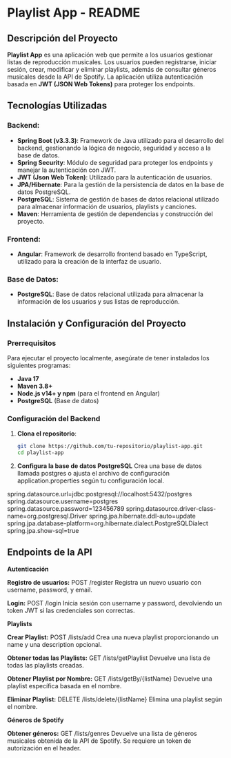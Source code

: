 # Playlist App - README

## Descripción del Proyecto
**Playlist App** es una aplicación web que permite a los usuarios gestionar listas de reproducción musicales. Los usuarios pueden registrarse, iniciar sesión, crear, modificar y eliminar playlists, además de consultar géneros musicales desde la API de Spotify. La aplicación utiliza autenticación basada en **JWT (JSON Web Tokens)** para proteger los endpoints.

## Tecnologías Utilizadas

### Backend:
- **Spring Boot (v3.3.3)**: Framework de Java utilizado para el desarrollo del backend, gestionando la lógica de negocio, seguridad y acceso a la base de datos.
- **Spring Security**: Módulo de seguridad para proteger los endpoints y manejar la autenticación con JWT.
- **JWT (Json Web Token)**: Utilizado para la autenticación de usuarios.
- **JPA/Hibernate**: Para la gestión de la persistencia de datos en la base de datos PostgreSQL.
- **PostgreSQL**: Sistema de gestión de bases de datos relacional utilizado para almacenar información de usuarios, playlists y canciones.
- **Maven**: Herramienta de gestión de dependencias y construcción del proyecto.

### Frontend:
- **Angular**: Framework de desarrollo frontend basado en TypeScript, utilizado para la creación de la interfaz de usuario.

### Base de Datos:
- **PostgreSQL**: Base de datos relacional utilizada para almacenar la información de los usuarios y sus listas de reproducción.

## Instalación y Configuración del Proyecto

### Prerrequisitos
Para ejecutar el proyecto localmente, asegúrate de tener instalados los siguientes programas:

- **Java 17**
- **Maven 3.8+**
- **Node.js v14+ y npm** (para el frontend en Angular)
- **PostgreSQL** (Base de datos)

### Configuración del Backend

1. **Clona el repositorio**:

   ```bash
   git clone https://github.com/tu-repositorio/playlist-app.git
   cd playlist-app

2. **Configura la base de datos PostgreSQL**
   Crea una base de datos llamada postgres o ajusta el archivo de configuración application.properties según tu configuración local.

spring.datasource.url=jdbc:postgresql://localhost:5432/postgres
spring.datasource.username=postgres
spring.datasource.password=123456789
spring.datasource.driver-class-name=org.postgresql.Driver
spring.jpa.hibernate.ddl-auto=update
spring.jpa.database-platform=org.hibernate.dialect.PostgreSQLDialect
spring.jpa.show-sql=true

## Endpoints de la API

**Autenticación**

**Registro de usuarios:**
POST /register
Registra un nuevo usuario con username, password, y email.

**Login:**
POST /login
Inicia sesión con username y password, devolviendo un token JWT si las credenciales son correctas.

**Playlists**

**Crear Playlist:**
POST /lists/add
Crea una nueva playlist proporcionando un name y una description opcional.

**Obtener todas las Playlists:**
GET /lists/getPlaylist
Devuelve una lista de todas las playlists creadas.

**Obtener Playlist por Nombre:**
GET /lists/getBy/{listName}
Devuelve una playlist específica basada en el nombre.

**Eliminar Playlist:**
DELETE /lists/delete/{listName}
Elimina una playlist según el nombre.

**Géneros de Spotify**

**Obtener géneros:**
GET /lists/genres
Devuelve una lista de géneros musicales obtenida de la API de Spotify. Se requiere un token de autorización en el header.